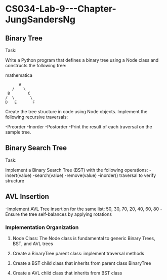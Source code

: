 # CS034-Lab-9---Chapter-JungSandersNg

## Binary Tree

Task:

Write a Python program that defines a binary tree using a Node class and constructs the
following tree:

mathematica

          A
       /    \
     B        C
    /  \       \
    D   E       F
    

Create the tree structure in code using Node objects.
Implement the following recursive traversals:

-Preorder
-Inorder
-Postorder
-Print the result of each traversal on the sample tree.

## Binary Search Tree

Task:

Implement a Binary Search Tree (BST) with the following operations:
-insert(value)
-search(value)
-remove(value)
-inorder() traversal to verify structure

## AVL Insertion

-Implement AVL Tree insertion for the same list: 50, 30, 70, 20, 40, 60, 80
-Ensure the tree self-balances by applying rotations


### Implementation Organization

1. Node Class: The Node class is fundamental to generic Binary Trees, BST, and AVL trees

2. Create a BinaryTree parent class: implement traversal methods

3. Create a BST child class that inherits from parent class BinaryTree

4. Create a AVL child class that inherits from BST class



